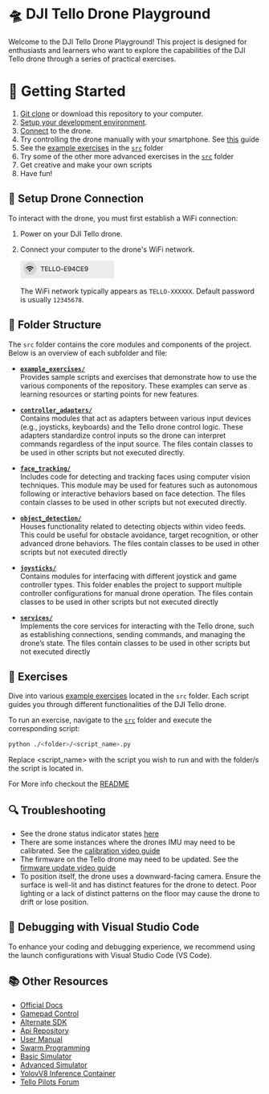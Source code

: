 # 🛸 DJI Tello Drone Playground

Welcome to the DJI Tello Drone Playground! This project is designed for enthusiasts and learners who want to explore the capabilities of the DJI Tello drone through a series of practical exercises.

# 🚀 Getting Started

1. [Git clone](https://git-scm.com/docs/git-clone) or download this repository to your computer.
2. [Setup your development environment](./docs/setting_up_the_environment.md).
3. [Connect](#setup-drone-connection) to the drone.
4. Try controlling the drone manually with your smartphone. See [this](./docs/manual_control_with_smartphone.md) guide
5. See the [example exercises](./src/example_exercises) in the [`src`](./src/) folder
6. Try some of the other more advanced exercises in the [`src`](./src/) folder
7. Get creative and make your own scripts
8. Have fun!

## 📡 Setup Drone Connection

To interact with the drone, you must first establish a WiFi connection:

1. Power on your DJI Tello drone.
2. Connect your computer to the drone's WiFi network.

    ![Connecting to Tello WiFi](./docs/images/trello_wifi.png)

    The WiFi network typically appears as `TELLO-XXXXXX`. Default password is usually `12345678`.

## 📂 Folder Structure

The `src` folder contains the core modules and components of the project. Below is an overview of each subfolder and file:

- **[`example_exercises/`](./src/example_exercises/README.md)**  
  Provides sample scripts and exercises that demonstrate how to use the various components of the repository. These examples can serve as learning resources or starting points for new features.

- **[`controller_adapters/`](./src/controller_adapters/README.md)**  
  Contains modules that act as adapters between various input devices (e.g., joysticks, keyboards) and the Tello drone control logic. These adapters standardize control inputs so the drone can interpret commands regardless of the input source. The files contain classes to be used in other scripts but not executed directly.

- **[`face_tracking/`](./src/face_tracking/README.md)**  
  Includes code for detecting and tracking faces using computer vision techniques. This module may be used for features such as autonomous following or interactive behaviors based on face detection. The files contain classes to be used in other scripts but not executed directly.

- **[`object_detection/`](./src/object_detection/README.md)**  
  Houses functionality related to detecting objects within video feeds. This could be useful for obstacle avoidance, target recognition, or other advanced drone behaviors. The files contain classes to be used in other scripts but not executed directly


- **[`joysticks/`](./src/joysticks/README.md)**  
  Contains modules for interfacing with different joystick and game controller types. This folder enables the project to support multiple controller configurations for manual drone operation. The files contain classes to be used in other scripts but not executed directly

- **[`services/`](./src/services/README.md)**  
  Implements the core services for interacting with the Tello drone, such as establishing connections, sending commands, and managing the drone’s state. The files contain classes to be used in other scripts but not executed directly

## 📝 Exercises

Dive into various [example exercises](./src/example_exercises) located in the `src` folder. Each script guides you through different functionalities of the DJI Tello drone.

To run an exercise, navigate to the [`src`](./src/)  folder and execute the corresponding script:

```bash
python ./<folder>/<script_name>.py
```

Replace <script_name> with the script you wish to run and <folder> with the folder/s the script is located in.

For More info checkout the [README](./src/example_exercises/README.md)

## 🔍 Troubleshooting

- See the drone status indicator states [here](./docs/drone_status_indicator_states.md)
- There are some instances where the drones IMU may need to be calibrated. See the [calibration video guide]([./docs/calibrating_the_drone.md](https://youtu.be/ne5bofb7J9Y?si=JrDHTRJOB3Kxdrs4))
- The firmware on the Tello drone may need to be updated. See the [firmware update video guide](https://youtu.be/zHYj1hzlH20?si=KWMkrB6HlDayjDrj)
- To position itself, the drone uses a downward-facing camera. Ensure the surface is well-lit and has distinct features for the drone to detect. Poor lighting or a lack of distinct patterns on the floor may cause the drone to drift or lose position.

## 🐞 Debugging with Visual Studio Code

To enhance your coding and debugging experience, we recommend using the launch configurations with Visual Studio Code (VS Code). 

## 📚 Other Resources

- [Official Docs](https://dl-cdn.ryzerobotics.com/downloads/tello/20180910/Tello%20SDK%20Documentation%20EN_1.3.pdf)
- [Gamepad Control](https://github.com/cozmobotics/Tello-Swarm-Gamepad)
- [Alternate SDK](https://github.com/ErnGusMik/python-tello/tree/main)
- [Api Repository](https://github.com/honglan3/dji-sdk-DJITelloPy?tab=readme-ov-file)
- [User Manual](https://dl-cdn.ryzerobotics.com/downloads/Tello/20180212/Tello+User+Manual+v1.0_EN_2.12.pdf)
- [Swarm Programming](https://drive.google.com/file/d/1vV73j8Axua5dT8gTwts66TzexJLJBqKR/view)
- [Basic Simulator](https://github.com/Fireline-Science/tello_sim)
- [Advanced Simulator](https://dev.droneblocks.io/simulator.html)
- [YolovV8 Inference Container](https://github.com/anjrew/yolo-v8-inference-container/tree/main?tab=readme-ov-file)
- [Tello Pilots Forum](https://tellopilots.com/)
